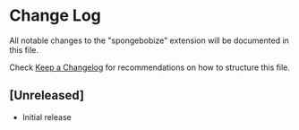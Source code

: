 # Change Log
All notable changes to the "spongebobize" extension will be documented in this file.

Check [Keep a Changelog](http://keepachangelog.com/) for recommendations on how to structure this file.

## [Unreleased]
- Initial release